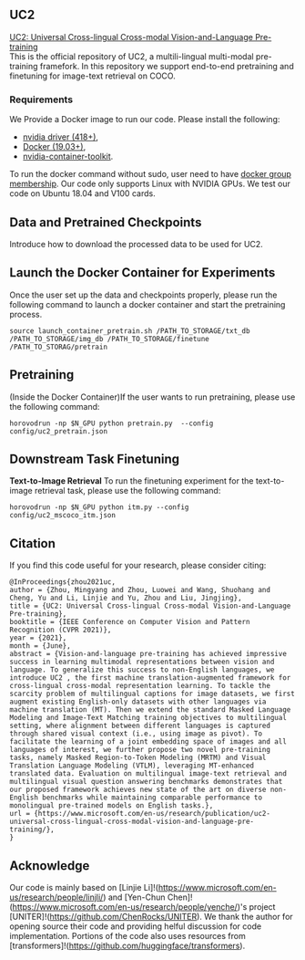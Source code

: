 ## UC2
[UC2: Universal Cross-lingual Cross-modal Vision-and-Language Pre-training](https://arxiv.org/abs/2104.00332)
<br/>
This  is the official repository of  UC2, a multili-lingual multi-modal pre-training framefork. In this repository we support end-to-end pretraining and finetuning for image-text retrieval on COCO. 

### Requirements
We Provide a Docker image to run our code. Please install the following:
- [nvidia driver (418+)](https://docs.nvidia.com/cuda/cuda-installation-guide-linux/index.html#package-manager-installation),
- [Docker (19.03+)](https://docs.docker.com/engine/install/ubuntu/),
- [nvidia-container-toolkit](https://github.com/NVIDIA/nvidia-docker#quickstart).

To run the docker command without sudo, user need to have [docker group membership](https://docs.docker.com/engine/install/linux-postinstall/). Our code only supports Linux with NVIDIA GPUs. We test our code on Ubuntu 18.04 and V100 cards.

## Data and Pretrained Checkpoints

Introduce how to download the processed data to be used for UC2.

## Launch the Docker Container for Experiments
Once the user set up the data and checkpoints properly, please  run the following command to launch a docker container and start the pretraining process.
```
source launch_container_pretrain.sh /PATH_TO_STORAGE/txt_db /PATH_TO_STORAGE/img_db /PATH_TO_STORAGE/finetune /PATH_TO_STORAG/pretrain
```
## Pretraining
(Inside the Docker Container)If the user wants to run pretraining, please use the  following  command:
```
horovodrun -np $N_GPU python pretrain.py  --config config/uc2_pretrain.json
```
## Downstream Task Finetuning
**Text-to-Image Retrieval**
To run the finetuning experiment for the text-to-image retrieval task, please use the following command:
```
horovodrun -np $N_GPU python itm.py --config config/uc2_mscoco_itm.json
```

## Citation
If you find this code useful for your research, please consider citing:
```
@InProceedings{zhou2021uc,
author = {Zhou, Mingyang and Zhou, Luowei and Wang, Shuohang and Cheng, Yu and Li, Linjie and Yu, Zhou and Liu, Jingjing},
title = {UC2: Universal Cross-lingual Cross-modal Vision-and-Language Pre-training},
booktitle = {IEEE Conference on Computer Vision and Pattern Recognition (CVPR 2021)},
year = {2021},
month = {June},
abstract = {Vision-and-language pre-training has achieved impressive success in learning multimodal representations between vision and language. To generalize this success to non-English languages, we introduce UC2 , the first machine translation-augmented framework for cross-lingual cross-modal representation learning. To tackle the scarcity problem of multilingual captions for image datasets, we first augment existing English-only datasets with other languages via machine translation (MT). Then we extend the standard Masked Language Modeling and Image-Text Matching training objectives to multilingual setting, where alignment between different languages is captured through shared visual context (i.e., using image as pivot). To facilitate the learning of a joint embedding space of images and all languages of interest, we further propose two novel pre-training tasks, namely Masked Region-to-Token Modeling (MRTM) and Visual Translation Language Modeling (VTLM), leveraging MT-enhanced translated data. Evaluation on multilingual image-text retrieval and multilingual visual question answering benchmarks demonstrates that our proposed framework achieves new state of the art on diverse non-English benchmarks while maintaining comparable performance to monolingual pre-trained models on English tasks.},
url = {https://www.microsoft.com/en-us/research/publication/uc2-universal-cross-lingual-cross-modal-vision-and-language-pre-training/},
}

```

## Acknowledge
Our code is mainly based on [Linjie Li]!(https://www.microsoft.com/en-us/research/people/linjli/) and [Yen-Chun Chen]!(https://www.microsoft.com/en-us/research/people/yenche/)'s project [UNITER]!(https://github.com/ChenRocks/UNITER). We thank the author for opening source their code and providing helful discussion for code implementation. Portions of the code also uses resources from [transformers]!(https://github.com/huggingface/transformers).


